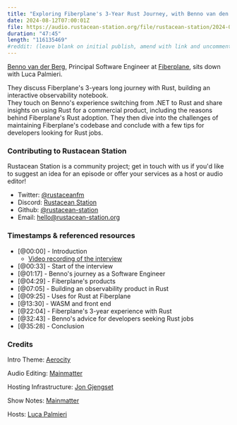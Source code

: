 ```yaml
---
title: "Exploring Fiberplane's 3-Year Rust Journey, with Benno van den Berg"
date: 2024-08-12T07:00:01Z
file: https://audio.rustacean-station.org/file/rustacean-station/2024-08-12-benno-van-den-berg.mp3
duration: "47:45"
length: "116135469"
#reddit: (leave blank on initial publish, amend with link and uncomment this line after Reddit thread has been posted)
---
```


[Benno van der Berg](https://www.linkedin.com/in/bennovandenberg/), Principal Software Engineer at [Fiberplane](https://fiberplane.com/), 
sits down with Luca Palmieri.

They discuss Fiberplane's 3-years long journey with Rust, building an interactive observability notebook.  
They touch on Benno's experience switching from .NET to Rust and share insights on using Rust for a commercial product, 
including the reasons behind Fiberplane's Rust adoption. They then dive into the challenges of maintaining Fiberplane's 
codebase and conclude with a few tips for developers looking for Rust jobs.

### Contributing to Rustacean Station

Rustacean Station is a community project; get in touch with us if you'd like to suggest an idea for an episode or offer your services as a host or audio editor!

 - Twitter: [@rustaceanfm](https://twitter.com/rustaceanfm)
 - Discord: [Rustacean Station](https://discord.gg/cHc3Gyc)
 - Github: [@rustacean-station](https://github.com/rustacean-station/)
 - Email: [hello@rustacean-station.org](mailto:hello@rustacean-station.org)

### Timestamps & referenced resources

- [@00:00] - Introduction
  - [Video recording of the interview](https://mainmatter.com/blog/2024/04/11/fiberplanes-three-year-rust-journey/)
- [@00:33] - Start of the interview
- [@01:17] - Benno's journey as a Software Engineer
- [@04:29] - Fiberplane's products
- [@07:05] - Building an observability product in Rust
- [@09:25] - Uses for Rust at Fiberplane
- [@13:30] - WASM and front end
- [@22:04] - Fiberplane's 3-year experience with Rust
- [@32:43] - Benno's advice for developers seeking Rust jobs
- [@35:28] - Conclusion

### Credits

Intro Theme: [Aerocity](https://twitter.com/AerocityMusic)

Audio Editing: [Mainmatter](https://mainmatter.com/rust-consulting/)

Hosting Infrastructure: [Jon Gjengset](https://twitter.com/jonhoo/)

Show Notes: [Mainmatter](https://mainmatter.com/rust-consulting/)

Hosts: [Luca Palmieri](https://lpalmieri.com/)
